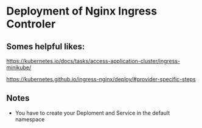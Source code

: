 # Deployment of Nginx Ingress Controler

## Somes helpful likes:

https://kubernetes.io/docs/tasks/access-application-cluster/ingress-minikube/

https://kubernetes.github.io/ingress-nginx/deploy/#provider-specific-steps

## Notes

* You have to create your Deploment and Service in the default namespace

